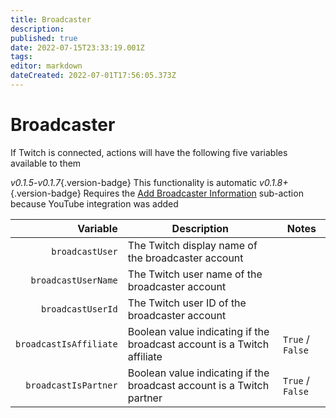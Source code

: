 ```yaml
---
title: Broadcaster
description:
published: true
date: 2022-07-15T23:33:19.001Z
tags:
editor: markdown
dateCreated: 2022-07-01T17:56:05.373Z
---
```


# Broadcaster

If Twitch is connected, actions will have the following five variables available to them

*v0.1.5-v0.1.7*{.version-badge} This functionality is automatic *v0.1.8+*{.version-badge} Requires the [Add Broadcaster Information](/en/Sub-Actions) sub-action because YouTube integration was added

|               Variable | Description                                                             | Notes            |
| ----------------------:| ----------------------------------------------------------------------- | ---------------- |
|        `broadcastUser` | The Twitch display name of the broadcaster account                      |                  |
|    `broadcastUserName` | The Twitch user name of the broadcaster account                         |                  |
|      `broadcastUserId` | The Twitch user ID of the broadcaster account                           |                  |
| `broadcastIsAffiliate` | Boolean value indicating if the broadcast account is a Twitch affiliate | `True` / `False` |
|   `broadcastIsPartner` | Boolean value indicating if the broadcast account is a Twitch partner   | `True` / `False` |